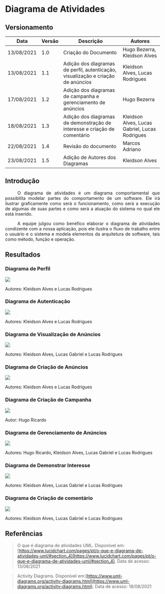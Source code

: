 # Diagrama de Atividades

## Versionamento
| Data | Versão | Descrição | Autores |
| -------- | -------- | -------- | ---|
|   13/08/2021   |  1.0    |  Criação do Documento    | Hugo Bezerra, Kleidson Alves
|   13/08/2021   | 1.1     | Adição dos diagramas de perfil, autenticação, visualização e criação de anúncios | Kleidson Alves, Lucas Rodrigues
|   17/08/2021   | 1.2     | Adição dos diagramas de campanha e  gerenciamento de anúncios  | Hugo Bezerra
|  18/08/2021    | 1.3     | Adição dos diagramas de demonstração de interesse e criação de comentário | Kleidson Alves, Lucas Gabriel, Lucas Rodrigues
|  22/08/2021    | 1.4     | Revisão do documento | Marcos Adriano
|  23/08/2021    | 1.5     | Adição de Autores dos Diagramas | Kleidson Alves

## Introdução
<div style="text-indent: 40px; text-align: justify">

<p>
O diagrama de atividades é um diagrama comportamental que possibilita modelar partes do comportamento de um software. Ele irá ilustrar graficamente como será o funcionamento, como será a execução de algumas de suas partes e como será a atuação do sistema no qual ele está inserido. 
</p>

<p>
A equipe julgou como benéfico elaborar o diagrama de atividades condizente com a nossa aplicação, pois ele ilustra o fluxo de trabalho entre o usuário e o sistema e modela elementos da arquitetura de software, tais como método, função e operação. 
</p>

</div>

## Resultados

### Diagrama de Perfil

[![](https://i.imgur.com/7lB16vz.png)](https://i.imgur.com/7lB16vz.png)

Autores: Kleidson Alves e Lucas Rodrigues

### Diagrama de Autenticação

[![](https://i.imgur.com/Zw3numG.png)](https://i.imgur.com/Zw3numG.png)

Autores: Kleidson Alves e Lucas Rodrigues

### Diagrama de Visualização de Anúncios

[![](https://i.imgur.com/jmsE0mt.jpg)](https://i.imgur.com/jmsE0mt.jpeg)


Autores: Kleidson Alves, Lucas Gabriel e Lucas Rodrigues

### Diagrama de Criação de Anúncios

[![](https://i.imgur.com/BKc5XEM.png)](https://i.imgur.com/BKc5XEM.png)

Autores: Kleidson Alves e Lucas Rodrigues

### Diagrama de Criação de Campanha

[![](https://i.imgur.com/oLURIho.png)](https://i.imgur.com/oLURIho.png)

Autor: Hugo Ricardo

### Diagrama de Gerenciamento de Anúncios

[![](https://i.imgur.com/hMdPwQu.png)](https://i.imgur.com/hMdPwQu.png)

Autores: Hugo Ricardo, Kleidson Alves, Lucas Gabriel e Lucas Rodrigues

### Diagrama de Demonstrar Interesse

[![](https://i.imgur.com/KK0uAMc.png)](https://i.imgur.com/KK0uAMc.png)

Autores: Kleidson Alves, Lucas Gabriel e Lucas Rodrigues

### Diagrama de Criação de comentário

[![](https://i.imgur.com/M6J04q7.png)](https://i.imgur.com/M6J04q7.png)

Autores:  Kleidson Alves, Lucas Gabriel e Lucas Rodrigues

## Referências
> O que é diagrama de atividades UML. Disponível em:
[https://www.lucidchart.com/pages/pt/o-que-e-diagrama-de-atividades-uml/#section_4](https://www.lucidchart.com/pages/pt/o-que-e-diagrama-de-atividades-uml/#section_4). Data de acesso: 13/08/2021

> Activity Diagrams. Disponível em:[https://www.uml-diagrams.org/activity-diagrams.html](https://www.uml-diagrams.org/activity-diagrams.html). Data de acesso: 18/08/2021
